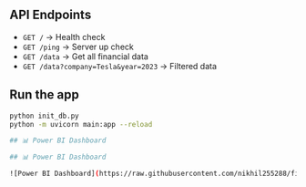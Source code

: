 ## API Endpoints

- `GET /` → Health check
- `GET /ping` → Server up check
- `GET /data` → Get all financial data
- `GET /data?company=Tesla&year=2023` → Filtered data

## Run the app

```bash
python init_db.py
python -m uvicorn main:app --reload

## 📊 Power BI Dashboard

## 📊 Power BI Dashboard

![Power BI Dashboard](https://raw.githubusercontent.com/nikhil255288/financial-analytics-api/main/screenshots/powerbi_dashboard.png)

